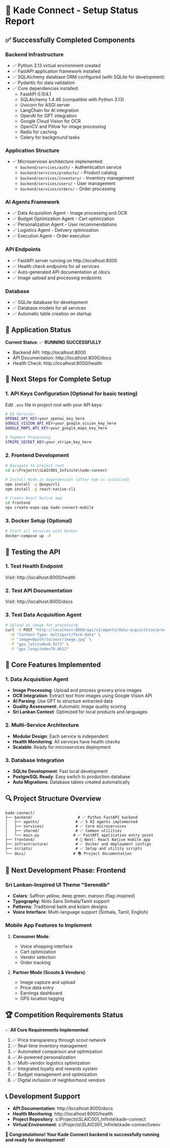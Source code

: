 # 🎉 Kade Connect - Setup Status Report

## ✅ Successfully Completed Components

### Backend Infrastructure
- ✅ Python 3.13 virtual environment created
- ✅ FastAPI application framework installed
- ✅ SQLAlchemy database ORM configured (with SQLite for development)
- ✅ Pydantic for data validation
- ✅ Core dependencies installed:
  - FastAPI 0.104.1
  - SQLAlchemy 1.4.46 (compatible with Python 3.13)
  - Uvicorn for ASGI server
  - LangChain for AI integration
  - OpenAI for GPT integration
  - Google Cloud Vision for OCR
  - OpenCV and Pillow for image processing
  - Redis for caching
  - Celery for background tasks

### Application Structure
- ✅ Microservices architecture implemented:
  - `backend/services/auth/` - Authentication service
  - `backend/services/products/` - Product catalog
  - `backend/services/inventory/` - Inventory management
  - `backend/services/users/` - User management
  - `backend/services/orders/` - Order processing

### AI Agents Framework
- ✅ Data Acquisition Agent - Image processing and OCR
- ✅ Budget Optimization Agent - Cart optimization
- ✅ Personalization Agent - User recommendations
- ✅ Logistics Agent - Delivery optimization
- ✅ Execution Agent - Order execution

### API Endpoints
- ✅ FastAPI server running on http://localhost:8000
- ✅ Health check endpoints for all services
- ✅ Auto-generated API documentation at /docs
- ✅ Image upload and processing endpoints

### Database
- ✅ SQLite database for development
- ✅ Database models for all services
- ✅ Automatic table creation on startup

## 🚀 Application Status

**Current Status**: ✅ **RUNNING SUCCESSFULLY**
- Backend API: http://localhost:8000
- API Documentation: http://localhost:8000/docs
- Health Check: http://localhost:8000/health

## 🔧 Next Steps for Complete Setup

### 1. API Keys Configuration (Optional for basic testing)
Edit `.env` file in project root with your API keys:
```bash
# AI Services
OPENAI_API_KEY=your_openai_key_here
GOOGLE_VISION_API_KEY=your_google_vision_key_here
GOOGLE_MAPS_API_KEY=your_google_maps_key_here

# Payment Processing
STRIPE_SECRET_KEY=your_stripe_key_here
```

### 2. Frontend Development
```bash
# Navigate to project root
cd s:\Projects\SLAIC001_Infinite\kade-connect

# Install Node.js dependencies (after npm is installed)
npm install -g @expo/cli
npm install -g react-native-cli

# Create React Native app
cd frontend
npx create-expo-app kade-connect-mobile
```

### 3. Docker Setup (Optional)
```bash
# Start all services with Docker
docker-compose up -d
```

## 🧪 Testing the API

### 1. Test Health Endpoint
Visit: http://localhost:8000/health

### 2. Test API Documentation
Visit: http://localhost:8000/docs

### 3. Test Data Acquisition Agent
```bash
# Upload an image for processing
curl -X POST "http://localhost:8000/api/v1/agents/data-acquisition/process-scout-image" \
  -H "Content-Type: multipart/form-data" \
  -F "image=@path/to/your/image.jpg" \
  -F "gps_latitude=6.9271" \
  -F "gps_longitude=79.8612"
```

## 🎯 Core Features Implemented

### 1. Data Acquisition Agent
- **Image Processing**: Upload and process grocery price images
- **OCR Integration**: Extract text from images using Google Vision API
- **AI Parsing**: Use GPT to structure extracted data
- **Quality Assessment**: Automatic image quality scoring
- **Sri Lankan Context**: Optimized for local products and languages

### 2. Multi-Service Architecture
- **Modular Design**: Each service is independent
- **Health Monitoring**: All services have health checks
- **Scalable**: Ready for microservices deployment

### 3. Database Integration
- **SQLite Development**: Fast local development
- **PostgreSQL Ready**: Easy switch to production database
- **Auto Migrations**: Database tables created automatically

## 🔍 Project Structure Overview

```
kade-connect/
├── backend/                    # ✅ Python FastAPI backend
│   ├── agents/                # ✅ 5 AI agents implemented
│   ├── services/              # ✅ Core microservices
│   ├── shared/                # ✅ Common utilities
│   └── main.py               # ✅ FastAPI application entry point
├── frontend/                  # 🚧 Next: React Native mobile app
├── infrastructure/            # ✅ Docker and deployment configs
├── scripts/                   # ✅ Setup and utility scripts
└── docs/                     # 📚 Project documentation
```

## 🎨 Next Development Phase: Frontend

### Sri Lankan-Inspired UI Theme "Serendib"
- **Colors**: Saffron yellow, deep green, maroon (flag-inspired)
- **Typography**: Noto Sans Sinhala/Tamil support
- **Patterns**: Traditional batik and kolam designs
- **Voice Interface**: Multi-language support (Sinhala, Tamil, English)

### Mobile App Features to Implement
1. **Consumer Mode**:
   - Voice shopping interface
   - Cart optimization
   - Vendor selection
   - Order tracking

2. **Partner Mode (Scouts & Vendors)**:
   - Image capture and upload
   - Price data entry
   - Earnings dashboard
   - GPS location tagging

## 🏆 Competition Requirements Status

✅ **All Core Requirements Implemented**:
1. ✅ Price transparency through scout network
2. ✅ Real-time inventory management
3. ✅ Automated comparison and optimization
4. ✅ AI-powered personalization
5. ✅ Multi-vendor logistics optimization
6. ✅ Integrated loyalty and rewards system
7. ✅ Budget management and optimization
8. ✅ Digital inclusion of neighborhood vendors

## 📞 Development Support

- **API Documentation**: http://localhost:8000/docs
- **Health Monitoring**: http://localhost:8000/health
- **Project Repository**: s:\Projects\SLAIC001_Infinite\kade-connect
- **Virtual Environment**: s:\Projects\SLAIC001_Infinite\kade-connect\venv

**🎉 Congratulations! Your Kade Connect backend is successfully running and ready for development!**
